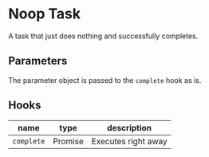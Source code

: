 # Noop Task

A task that just does nothing and successfully completes.

## Parameters

The parameter object is passed to the `complete` hook as is.

## Hooks

| name       | type    | description         |
| ---------- | ------- | ------------------- |
| `complete` | Promise | Executes right away |
